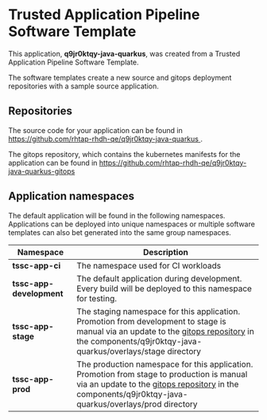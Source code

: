 # Trusted Application Pipeline Software Template

This application, **q9jr0ktqy-java-quarkus**, was created from a Trusted Application Pipeline Software Template.

The software templates create a new source and gitops deployment repositories with a sample source application. 

## Repositories

The source code for your application can be found in [https://github.com/rhtap-rhdh-qe/q9jr0ktqy-java-quarkus ](https://github.com/rhtap-rhdh-qe/q9jr0ktqy-java-quarkus ).
 
The gitops repository, which contains the kubernetes manifests for the application can be found in 
[https://github.com/rhtap-rhdh-qe/q9jr0ktqy-java-quarkus-gitops ](https://github.com/rhtap-rhdh-qe/q9jr0ktqy-java-quarkus-gitops ) 

## Application namespaces 

The default application will be found in the following namespaces. Applications can be deployed into unique namespaces or multiple software templates can also bet generated into the same group namespaces.  

|  Namespace   |  Description   |  
| -------- | -------- |
| **tssc-app-ci** | The namespace used for CI workloads |
| **tssc-app-development** | The default application during development. Every build will be deployed to this namespace for testing. |
| **tssc-app-stage** | The staging namespace for this application. Promotion from development to stage is manual via an update to the [gitops repository](https://github.com/rhtap-rhdh-qe/q9jr0ktqy-java-quarkus-gitops ) in the components/q9jr0ktqy-java-quarkus/overlays/stage directory |
| **tssc-app-prod** | The production namespace for this application. Promotion from stage to production is manual via an update to the [gitops repository](https://github.com/rhtap-rhdh-qe/q9jr0ktqy-java-quarkus-gitops ) in the components/q9jr0ktqy-java-quarkus/overlays/prod directory |